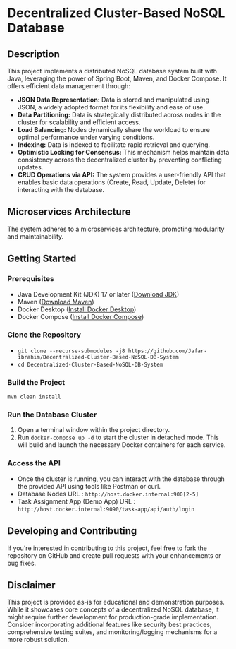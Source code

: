 # Decentralized Cluster-Based NoSQL Database

## Description

This project implements a distributed NoSQL database system built with Java, leveraging the power of Spring Boot, Maven, and Docker Compose. It offers efficient data management through:

- **JSON Data Representation:** Data is stored and manipulated using JSON, a widely adopted format for its flexibility and ease of use.
- **Data Partitioning:** Data is strategically distributed across nodes in the cluster for scalability and efficient access.
- **Load Balancing:** Nodes dynamically share the workload to ensure optimal performance under varying conditions.
- **Indexing:** Data is indexed to facilitate rapid retrieval and querying.
- **Optimistic Locking for Consensus:** This mechanism helps maintain data consistency across the decentralized cluster by preventing conflicting updates.
- **CRUD Operations via API:** The system provides a user-friendly API that enables basic data operations (Create, Read, Update, Delete) for interacting with the database.

## Microservices Architecture

The system adheres to a microservices architecture, promoting modularity and maintainability.

## Getting Started

### Prerequisites

- Java Development Kit (JDK) 17 or later ([Download JDK](https://www.oracle.com/java/technologies/downloads/))
- Maven ([Download Maven](https://archive.apache.org/dist/maven/maven-3/))
- Docker Desktop ([Install Docker Desktop](https://docs.docker.com/engine/install/))
- Docker Compose ([Install Docker Compose](https://docs.docker.com/compose/install/))

### Clone the Repository

- `git clone --recurse-submodules -j8 https://github.com/Jafar-ibrahim/Decentralized-Cluster-Based-NoSQL-DB-System`
- `cd Decentralized-Cluster-Based-NoSQL-DB-System`

### Build the Project

`mvn clean install`


### Run the Database Cluster

1. Open a terminal window within the project directory.
2. Run `docker-compose up -d` to start the cluster in detached mode. This will build and launch the necessary Docker containers for each service.

### Access the API

- Once the cluster is running, you can interact with the database through the provided API using tools like Postman or curl. 
- Database Nodes URL : `http://host.docker.internal:900[2-5]`
- Task Assignment App (Demo App) URL : `http://host.docker.internal:9090/task-app/api/auth/login`

## Developing and Contributing

If you're interested in contributing to this project, feel free to fork the repository on GitHub and create pull requests with your enhancements or bug fixes.

## Disclaimer

This project is provided as-is for educational and demonstration purposes. While it showcases core concepts of a decentralized NoSQL database, it might require further development for production-grade implementation. Consider incorporating additional features like security best practices, comprehensive testing suites, and monitoring/logging mechanisms for a more robust solution.
